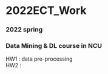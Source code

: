 # 2022ECT_Work
### 2022 spring
### Data Mining & DL course in NCU
HW1 : data pre-processing<br>
HW2 : 
